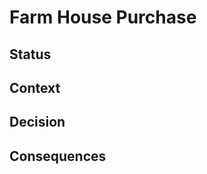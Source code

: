 # Farm House Purchase

## Status
<!-- What is the status, such as proposed, accepted, rejected, deprecated, superseded, etc.? -->

## Context
<!-- What is the issue that we're seeing that is motivating this decision or change? -->

## Decision
<!-- What is the change that we're proposing and/or doing? -->

## Consequences
<!-- What becomes easier or more difficult to do because of this change? -->
